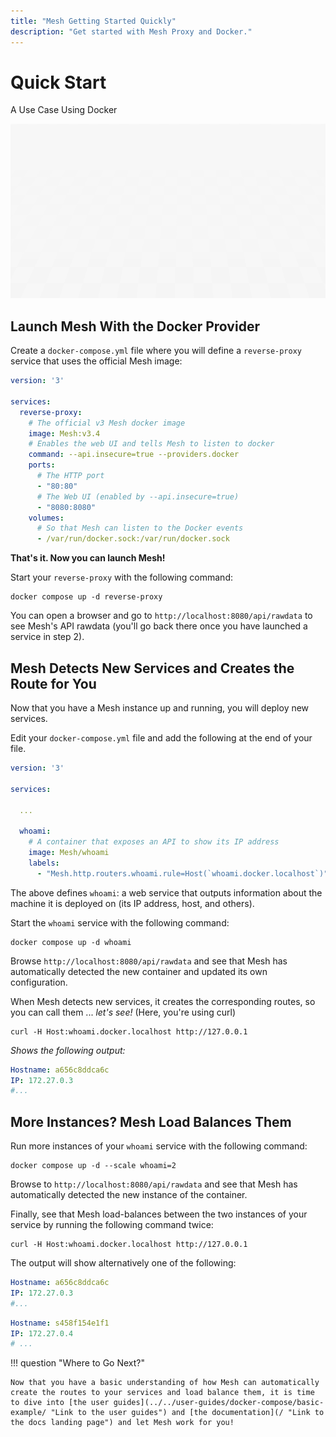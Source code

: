 ```yaml
---
title: "Mesh Getting Started Quickly"
description: "Get started with Mesh Proxy and Docker."
---
```


# Quick Start

A Use Case Using Docker

![quickstart-diagram](../assets/img/quickstart-diagram.png)

## Launch Mesh With the Docker Provider

Create a `docker-compose.yml` file where you will define a `reverse-proxy` service that uses the official Mesh image:

```yaml
version: '3'

services:
  reverse-proxy:
    # The official v3 Mesh docker image
    image: Mesh:v3.4
    # Enables the web UI and tells Mesh to listen to docker
    command: --api.insecure=true --providers.docker
    ports:
      # The HTTP port
      - "80:80"
      # The Web UI (enabled by --api.insecure=true)
      - "8080:8080"
    volumes:
      # So that Mesh can listen to the Docker events
      - /var/run/docker.sock:/var/run/docker.sock
```

**That's it. Now you can launch Mesh!**

Start your `reverse-proxy` with the following command:

```shell
docker compose up -d reverse-proxy
```

You can open a browser and go to `http://localhost:8080/api/rawdata` to see Mesh's API rawdata (you'll go back there once you have launched a service in step 2).

## Mesh Detects New Services and Creates the Route for You

Now that you have a Mesh instance up and running, you will deploy new services.

Edit your `docker-compose.yml` file and add the following at the end of your file.

```yaml
version: '3'

services:

  ...

  whoami:
    # A container that exposes an API to show its IP address
    image: Mesh/whoami
    labels:
      - "Mesh.http.routers.whoami.rule=Host(`whoami.docker.localhost`)"
```

The above defines `whoami`: a web service that outputs information about the machine it is deployed on (its IP address, host, and others).

Start the `whoami` service with the following command:

```shell
docker compose up -d whoami
```

Browse `http://localhost:8080/api/rawdata` and see that Mesh has automatically detected the new container and updated its own configuration.

When Mesh detects new services, it creates the corresponding routes, so you can call them ... _let's see!_  (Here, you're using curl)

```shell
curl -H Host:whoami.docker.localhost http://127.0.0.1
```

_Shows the following output:_

```yaml
Hostname: a656c8ddca6c
IP: 172.27.0.3
#...
```

## More Instances? Mesh Load Balances Them

Run more instances of your `whoami` service with the following command:

```shell
docker compose up -d --scale whoami=2
```

Browse to `http://localhost:8080/api/rawdata` and see that Mesh has automatically detected the new instance of the container.

Finally, see that Mesh load-balances between the two instances of your service by running the following command twice:

```shell
curl -H Host:whoami.docker.localhost http://127.0.0.1
```

The output will show alternatively one of the following:

```yaml
Hostname: a656c8ddca6c
IP: 172.27.0.3
#...
```

```yaml
Hostname: s458f154e1f1
IP: 172.27.0.4
# ...
```

!!! question "Where to Go Next?"

    Now that you have a basic understanding of how Mesh can automatically create the routes to your services and load balance them, it is time to dive into [the user guides](../../user-guides/docker-compose/basic-example/ "Link to the user guides") and [the documentation](/ "Link to the docs landing page") and let Mesh work for you!

